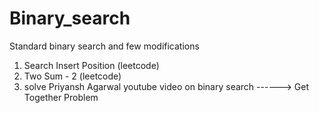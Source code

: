 # Binary_search
Standard binary search and few modifications 
1) Search Insert Position (leetcode)
2) Two Sum - 2 (leetcode)
2) solve Priyansh Agarwal youtube video on binary search ------> Get Together Problem 
